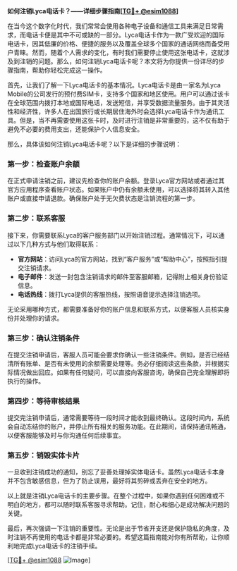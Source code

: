 **如何注销Lyca电话卡？——详细步骤指南[[TG💪+ @esim1088](https://t.me/s/esim1088)]**

在当今这个数字化时代，我们常常会使用各种电子设备和通信工具来满足日常需求，而电话卡便是其中不可或缺的一部分。Lyca电话卡作为一款广受欢迎的国际电话卡，因其低廉的价格、便捷的服务以及覆盖全球多个国家的通话网络而备受用户青睐。然而，随着个人需求的变化，有时我们需要停止使用这张电话卡，这就涉及到注销的问题。那么，如何注销Lyca电话卡呢？本文将为你提供一份详尽的步骤指南，帮助你轻松完成这一操作。

首先，让我们了解一下Lyca电话卡的基本情况。Lyca电话卡是由一家名为Lyca Mobile的公司发行的预付费SIM卡，支持多个国家和地区使用。用户可以通过该卡在全球范围内拨打本地或国际电话，发送短信，并享受数据流量服务。由于其灵活性和经济性，许多人在出国旅行或长期居住海外时会选择Lyca电话卡作为通讯工具。但是，当不再需要使用这张卡时，及时进行注销是非常重要的，这不仅有助于避免不必要的费用支出，还能保护个人信息安全。

那么，具体该如何注销Lyca电话卡呢？以下是详细的步骤说明：

### 第一步：检查账户余额

在正式申请注销之前，建议先检查你的账户余额。登录Lyca官方网站或者通过其官方应用程序查看账户状态。如果账户中仍有余额未使用，可以选择将其转入其他账户或直接申请退款。确保账户处于无欠费状态是注销流程的第一步。

### 第二步：联系客服

接下来，你需要联系Lyca的客户服务部门以开始注销过程。通常情况下，可以通过以下几种方式与他们取得联系：
- **官方网站**：访问Lyca的官方网站，找到“客户服务”或“帮助中心”，按照指引提交注销请求。
- **电子邮件**：发送一封包含注销请求的邮件至客服邮箱，记得附上相关身份验证信息。
- **电话热线**：拨打Lyca提供的客服热线，按照语音提示选择注销选项。

无论采用哪种方式，都需要准备好你的账户信息和联系方式，以便客服人员核实身份并处理你的请求。

### 第三步：确认注销条件

在提交注销申请后，客服人员可能会要求你确认一些注销条件。例如，是否已经结清所有账单、是否有未使用的余额需要处理等。务必仔细阅读这些条款，并根据实际情况做出回应。如果有任何疑问，可以直接向客服咨询，确保自己完全理解即将执行的操作。

### 第四步：等待审核结果

提交完注销申请后，通常需要等待一段时间才能收到最终确认。这段时间内，系统会自动冻结你的账户，并停止所有相关的服务功能。在此期间，请保持通讯畅通，以便客服能够及时与你沟通任何后续事宜。

### 第五步：销毁实体卡片

一旦收到注销成功的通知，别忘了妥善处理掉实体电话卡。虽然Lyca电话卡本身并不包含敏感信息，但为了防止误用，最好将其剪碎或丢弃在安全的地方。

以上就是注销Lyca电话卡的主要步骤。在整个过程中，如果你遇到任何困难或不明白的地方，都可以随时联系客服寻求帮助。记住，耐心和细心是成功解决问题的关键。

最后，再次强调一下注销的重要性。无论是出于节省开支还是保护隐私的角度，及时注销不再使用的电话卡都是非常必要的。希望这篇指南能对你有所帮助，让你顺利地完成Lyca电话卡的注销手续。

[[TG💪+ @esim1088](https://t.me/s/esim1088) ![Image](https://i.postimg.cc/4NQfJmqS/Snipaste-2025-05-13-00-14-12.png)]